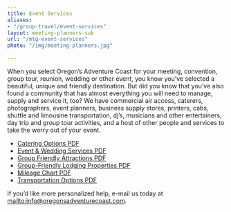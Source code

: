 ```yaml
---
title: Event Services
aliases:
- "/group-travel/event-services"
layout: meeting-planners-sub
url: "/mtg-event-services"
photo: "/img/meeting-planners.jpg"

---
```

When you select Oregon’s Adventure Coast for your meeting, convention, group tour, reunion, wedding or other event, you know you’ve selected a beautiful, unique and friendly destination. But did you know that you’ve also found a community that has almost everything you will need to manage, supply and service it, too? We have commercial air access, caterers, photographers, event planners, business supply stores, printers, cabs, shuttle and limousine transportation, dj’s, musicians and other entertainers, day trip and group tour activities, and a host of other people and services to take the worry out of your event.

* [Catering Options PDF](/img/Catering-Options-2-20.pdf)
* [Event & Wedding Services PDF](/img/event-wedding-services.pdf)
* [Group Friendly Attractions PDF](/img/group-attractions.pdf)
* [Group-Friendly Lodging Properties PDF](/img/Group-Friendly-Properties-12-18.pdf)
* [Mileage Chart PDF](/img/mileage-chart.pdf)
* [Transportation Options PDF](/img/Transportation-Options-08-2020-REV.pdf)

If you’d like more personalized help, e-mail us today at [mailto:info@oregonsadventurecoast.com](mailto:info@oregonsadventurecoast.com).
